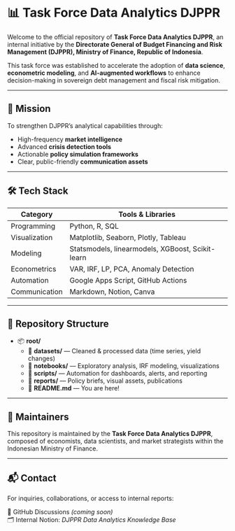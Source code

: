 # 📊 Task Force Data Analytics DJPPR

Welcome to the official repository of **Task Force Data Analytics DJPPR**, an internal initiative by the **Directorate General of Budget Financing and Risk Management (DJPPR), Ministry of Finance, Republic of Indonesia**.

This task force was established to accelerate the adoption of **data science**, **econometric modeling**, and **AI-augmented workflows** to enhance decision-making in sovereign debt management and fiscal risk mitigation.

---

## 🎯 Mission

To strengthen DJPPR’s analytical capabilities through:

- High-frequency **market intelligence**
- Advanced **crisis detection tools**
- Actionable **policy simulation frameworks**
- Clear, public-friendly **communication assets**

---

## 🛠️ Tech Stack

| Category         | Tools & Libraries                               |
|------------------|--------------------------------------------------|
| Programming      | Python, R, SQL                                   |
| Visualization    | Matplotlib, Seaborn, Plotly, Tableau             |
| Modeling         | Statsmodels, linearmodels, XGBoost, Scikit-learn |
| Econometrics     | VAR, IRF, LP, PCA, Anomaly Detection             |
| Automation       | Google Apps Script, GitHub Actions               |
| Communication    | Markdown, Notion, Canva                          |

---

## 📁 Repository Structure

<ul>
  <li>📦 <strong>root/</strong>
    <ul>
      <li>📁 <strong>datasets/</strong> — Cleaned & processed data (time series, yield changes)</li>
      <li>📁 <strong>notebooks/</strong> — Exploratory analysis, IRF modeling, visualizations</li>
      <li>📁 <strong>scripts/</strong> — Automation for dashboards, alerts, and reporting</li>
      <li>📁 <strong>reports/</strong> — Policy briefs, visual assets, publications</li>
      <li>📄 <strong>README.md</strong> — You are here!</li>
    </ul>
  </li>
</ul>


---

## 👥 Maintainers

This repository is maintained by the **Task Force Data Analytics DJPPR**, composed of economists, data scientists, and market strategists within the Indonesian Ministry of Finance.

---

## 📬 Contact

For inquiries, collaborations, or access to internal reports:

🔗 GitHub Discussions *(coming soon)*  
🗂️ Internal Notion: *DJPPR Data Analytics Knowledge Base*
